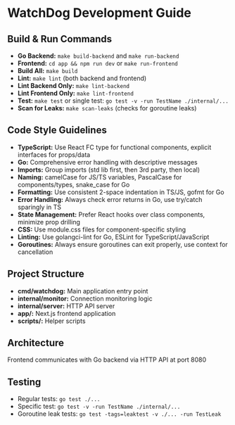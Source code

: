 # WatchDog Development Guide

## Build & Run Commands
- **Go Backend:** `make build-backend` and `make run-backend`
- **Frontend:** `cd app && npm run dev` or `make run-frontend`
- **Build All:** `make build`
- **Lint:** `make lint` (both backend and frontend)
- **Lint Backend Only:** `make lint-backend`
- **Lint Frontend Only:** `make lint-frontend`
- **Test:** `make test` or single test: `go test -v -run TestName ./internal/...`
- **Scan for Leaks:** `make scan-leaks` (checks for goroutine leaks)

## Code Style Guidelines
- **TypeScript:** Use React FC type for functional components, explicit interfaces for props/data
- **Go:** Comprehensive error handling with descriptive messages
- **Imports:** Group imports (std lib first, then 3rd party, then local)
- **Naming:** camelCase for JS/TS variables, PascalCase for components/types, snake_case for Go
- **Formatting:** Use consistent 2-space indentation in TS/JS, gofmt for Go
- **Error Handling:** Always check error returns in Go, use try/catch sparingly in TS
- **State Management:** Prefer React hooks over class components, minimize prop drilling
- **CSS:** Use module.css files for component-specific styling
- **Linting:** Use golangci-lint for Go, ESLint for TypeScript/JavaScript
- **Goroutines:** Always ensure goroutines can exit properly, use context for cancellation

## Project Structure
- **cmd/watchdog:** Main application entry point
- **internal/monitor:** Connection monitoring logic
- **internal/server:** HTTP API server
- **app/:** Next.js frontend application
- **scripts/:** Helper scripts

## Architecture
Frontend communicates with Go backend via HTTP API at port 8080

## Testing
- Regular tests: `go test ./...`
- Specific test: `go test -v -run TestName ./internal/...`
- Goroutine leak tests: `go test -tags=leaktest -v ./... -run TestLeak`